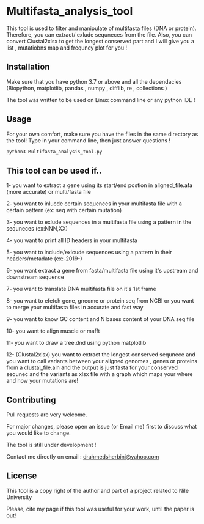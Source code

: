 # Multifasta_analysis_tool 

This tool is used to filter and manipulate of multifasta files (DNA or protein). Therefore, you can extract/ exlude sequneces from the file. Also, you can convert Clustal2xlsx to get the longest conserved part and I will give you a list , mutatiobns map and frequncy plot for you !

## Installation

Make sure that you have python 3.7 or above and all the dependacies (Biopython, matplotlib, pandas , numpy , difflib, re , collections )

The tool was written to be used on Linux command line or any python IDE !

## Usage
For your own comfort, make sure you have the files in the same directory as the tool!
Type in your command line, then just answer questions !


```python
python3 Multifasta_analysis_tool.py

```

## This tool can be used if..
1- you want to extract a gene using its start/end postion in aligned_file.afa (more accurate) or multi/fasta file

2- you want to inlucde certain sequences in your multifasta file with a certain pattern (ex: seq with certain mutation)

3- you want to exlude sequences in a multifasta file using a pattern in the sequneces (ex:NNN,XX)

4- you want to  print all  ID headers in your multifasta

5- you want to include/exlcude sequences using a pattern in their headers/metadate (ex:-2019-)

6- you want extract a gene from fasta/multifasta file using it's upstream and downstream sequence

7- you want to translate DNA multifasta file on  it's 1st frame

8- you want to efetch gene, gneome or protein seq  from NCBI or you want to merge your multifasta files in accurate and fast way 

9- you want to know GC content and N bases content of your DNA seq file

10- you want to align muscle or mafft

11- you want to draw a tree.dnd using python matplotlib

12- (Clustal2xlsx) you want to extract the longest conserved sequnece and you want to call variants between your aligned genomes , genes or proteins from a clustal_file.aln and the output is just fasta for your conserved sequnec and the variants as xlsx file with a graph which maps your where and how your mutations are!

## Contributing
Pull requests are very welcome. 


For major changes, please open an issue (or Email me) first to discuss what you would like to change.

The tool is still under development !

Contact me directly on email : drahmedsherbini@yahoo.com
## License
This tool is a copy right of the author and  part of a project related to Nile University 

Please, cite my page if this tool was useful for your work, until the paper is out!
